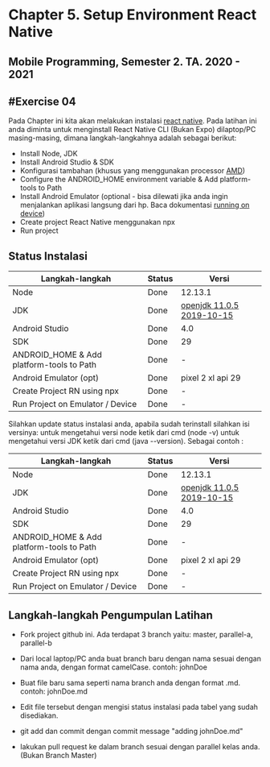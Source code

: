 # Chapter 5. Setup Environment React Native

## Mobile Programming, Semester 2. TA. 2020 - 2021

## #Exercise 04

Pada Chapter ini kita akan melakukan instalasi [react native]. Pada latihan ini anda diminta untuk menginstall React Native CLI (Bukan Expo) dilaptop/PC masing-masing, dimana langkah-langkahnya adalah sebagai berikut:

- Install Node, JDK
- Install Android Studio & SDK
- Konfigurasi tambahan (khusus yang menggunakan processor [AMD])
- Configure the ANDROID_HOME environment variable & Add platform-tools to Path
- Install Android Emulator (optional - bisa dilewati jika anda ingin menjalankan aplikasi langsung dari hp. Baca dokumentasi [running on device])
- Create project React Native menggunakan npx
- Run project

## Status Instalasi

| Langkah-langkah                           | Status | Versi                       |
| ----------------------------------------- | ------ | --------------------------- |
| Node                                      | Done   | 12.13.1                     |
| JDK                                       | Done   | [openjdk 11.0.5 2019-10-15] |
| Android Studio                            | Done   | 4.0                         |
| SDK                                       | Done   | 29                          |
| ANDROID_HOME & Add platform-tools to Path | Done   | -                           |
| Android Emulator (opt)                    | Done   | pixel 2 xl api 29           |
| Create Project RN using npx               | Done   | -                           |
| Run Project on Emulator / Device          | Done   | -                           |

Silahkan update status instalasi anda, apabila sudah terinstall silahkan isi versinya:
untuk mengetahui versi node ketik dari cmd (node -v) untuk mengetahui versi JDK ketik dari cmd (java --version).
Sebagai contoh :

| Langkah-langkah                           | Status | Versi                       |
| ----------------------------------------- | ------ | --------------------------- |
| Node                                      | Done   | 12.13.1                     |
| JDK                                       | Done   | [openjdk 11.0.5 2019-10-15] |
| Android Studio                            | Done   | 4.0                         |
| SDK                                       | Done   | 29                          |
| ANDROID_HOME & Add platform-tools to Path | Done   | -                           |
| Android Emulator (opt)                    | Done   | pixel 2 xl api 29           |
| Create Project RN using npx               | Done   | -                           |
| Run Project on Emulator / Device          | Done   | -                           |

## Langkah-langkah Pengumpulan Latihan

- Fork project github ini. Ada terdapat 3 branch yaitu: master, parallel-a, parallel-b
- Dari local laptop/PC anda buat branch baru dengan nama sesuai dengan nama anda, dengan format camelCase. contoh: johnDoe
- Buat file baru sama seperti nama branch anda dengan format .md. contoh: johnDoe.md
- Edit file tersebut dengan mengisi status instalasi pada tabel yang sudah disediakan.
- git add dan commit dengan commit message "adding johnDoe.md"
- lakukan pull request ke dalam branch sesuai dengan parallel kelas anda. (Bukan Branch Master)

  [react native]: https://reactnative.dev/docs/environment-setup
  [running on device]: https://reactnative.dev/docs/running-on-device
  [amd]: https://android-developers.googleblog.com/2018/07/android-emulator-amd-processor-hyper-v.html
  [openjdk 11.0.5 2019-10-15]: https://docs.aws.amazon.com/corretto/latest/corretto-11-ug/downloads-list.html
